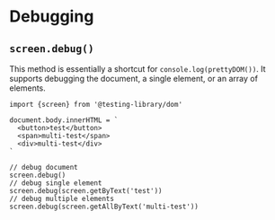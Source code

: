 # Debugging

## `screen.debug()`

This method is essentially a shortcut for `console.log(prettyDOM())`. It supports debugging the document, a single element, or an array of elements.

```tsx
import {screen} from '@testing-library/dom'

document.body.innerHTML = `
  <button>test</button>
  <span>multi-test</span>
  <div>multi-test</div>
`

// debug document
screen.debug()
// debug single element
screen.debug(screen.getByText('test'))
// debug multiple elements
screen.debug(screen.getAllByText('multi-test'))
```
